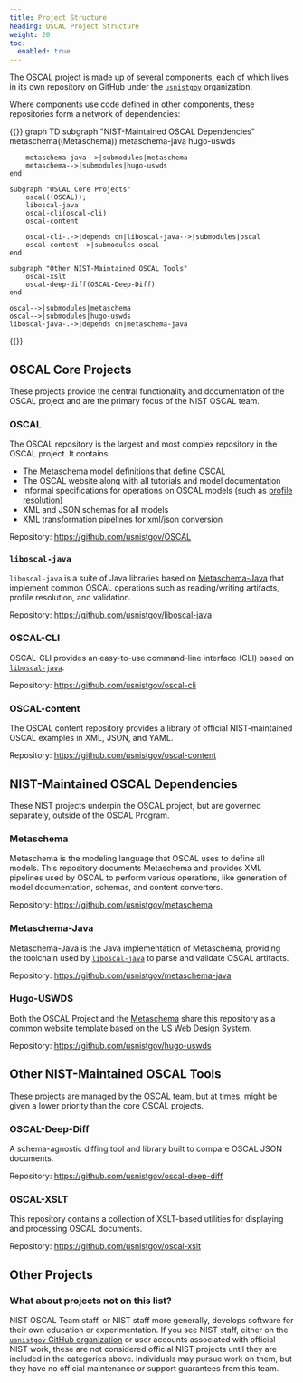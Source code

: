 ```yaml
---
title: Project Structure
heading: OSCAL Project Structure
weight: 20
toc:
  enabled: true
---
```


The OSCAL project is made up of several components, each of which lives in its own repository on GitHub under the [`usnistgov`](https://github.com/usnistgov) organization.

Where components use code defined in other components, these repositories form a network of dependencies:

{{<mermaid>}}
graph TD
    subgraph "NIST-Maintained OSCAL Dependencies"
        metaschema((Metaschema))
        metaschema-java
        hugo-uswds
        
        metaschema-java-->|submodules|metaschema
        metaschema-->|submodules|hugo-uswds
    end

    subgraph "OSCAL Core Projects"
        oscal((OSCAL));
        liboscal-java
        oscal-cli(oscal-cli)
        oscal-content

        oscal-cli-.->|depends on|liboscal-java-->|submodules|oscal
        oscal-content-->|submodules|oscal
    end
    
    subgraph "Other NIST-Maintained OSCAL Tools"
        oscal-xslt
        oscal-deep-diff(OSCAL-Deep-Diff)
    end
    
    oscal-->|submodules|metaschema
    oscal-->|submodules|hugo-uswds
    liboscal-java-.->|depends on|metaschema-java
{{</mermaid>}}

## OSCAL Core Projects

These projects provide the central functionality and documentation of the OSCAL project and are the primary focus of the NIST OSCAL team.

### OSCAL

The OSCAL repository is the largest and most complex repository in the OSCAL project. It contains:
- The [Metaschema](#Metaschema) model definitions that define OSCAL
- The OSCAL website along with all tutorials and model documentation
- Informal specifications for operations on OSCAL models (such as [profile resolution](https://pages.nist.gov/OSCAL/concepts/processing/profile-resolution/))
- XML and JSON schemas for all models
- XML transformation pipelines for xml/json conversion

Repository: https://github.com/usnistgov/OSCAL

### `liboscal-java`

`liboscal-java` is a suite of Java libraries based on [Metaschema-Java](#Metaschema-Java) that implement common OSCAL operations such as reading/writing artifacts, profile resolution, and validation.

Repository: https://github.com/usnistgov/liboscal-java

### OSCAL-CLI

OSCAL-CLI provides an easy-to-use command-line interface (CLI) based on [`liboscal-java`](#liboscal-java). 

Repository: https://github.com/usnistgov/oscal-cli

### OSCAL-content

The OSCAL content repository provides a library of official NIST-maintained OSCAL examples in XML, JSON, and YAML.

Repository: https://github.com/usnistgov/oscal-content

## NIST-Maintained OSCAL Dependencies

These NIST projects underpin the OSCAL project, but are governed separately, outside of the OSCAL Program.

### Metaschema

Metaschema is the modeling language that OSCAL uses to define all models. This repository documents Metaschema and provides XML pipelines used by OSCAL to perform various operations, like generation of model documentation, schemas, and content converters.

Repository: https://github.com/usnistgov/metaschema

### Metaschema-Java

Metaschema-Java is the Java implementation of Metaschema, providing the toolchain used by [`liboscal-java`](#liboscal-java) to parse and validate OSCAL artifacts.

Repository: https://github.com/usnistgov/metaschema-java

### Hugo-USWDS

Both the OSCAL Project and the [Metaschema](https://pages.nist.gov/metaschema/) share this repository as a common website template based on the [US Web Design System](https://designsystem.digital.gov/).

Repository: https://github.com/usnistgov/hugo-uswds

## Other NIST-Maintained OSCAL Tools

These projects are managed by the OSCAL team, but at times, might be given a lower priority than the core OSCAL projects.

### OSCAL-Deep-Diff

A schema-agnostic diffing tool and library built to compare OSCAL JSON documents.

Repository: https://github.com/usnistgov/oscal-deep-diff

### OSCAL-XSLT

This repository contains a collection of XSLT-based utilities for displaying and processing OSCAL documents.

Repository: https://github.com/usnistgov/oscal-xslt

## Other Projects

### What about projects not on this list?

NIST OSCAL Team staff, or NIST staff more generally, develops software for their own education or experimentation. If you see NIST staff, either on the [`usnistgov` GitHub organization](https://github.com/usnistgov/) or user accounts associated with official NIST work, these are not considered official NIST projects until they are included in the categories above. Individuals may pursue work on them, but they have no official maintenance or support guarantees from this team.
